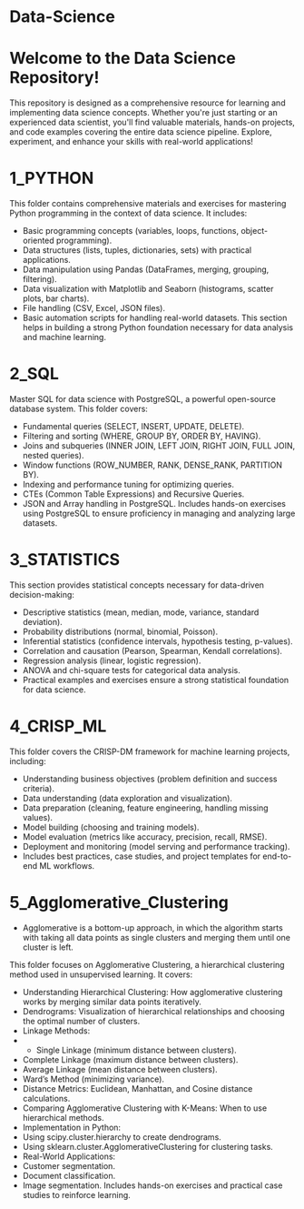 # Data-Science

# Welcome to the Data Science Repository!

This repository is designed as a comprehensive resource for learning and implementing data science concepts. Whether you're just starting or an experienced data scientist, you'll find valuable materials, hands-on projects, and code examples covering the entire data science pipeline. Explore, experiment, and enhance your skills with real-world applications!

# 1_PYTHON
This folder contains comprehensive materials and exercises for mastering Python programming in the context of data science. It includes:

- Basic programming concepts (variables, loops, functions, object-oriented programming).
- Data structures (lists, tuples, dictionaries, sets) with practical applications.
- Data manipulation using Pandas (DataFrames, merging, grouping, filtering).
- Data visualization with Matplotlib and Seaborn (histograms, scatter plots, bar charts).
- File handling (CSV, Excel, JSON files).
- Basic automation scripts for handling real-world datasets.
This section helps in building a strong Python foundation necessary for data analysis and machine learning.

# 2_SQL
Master SQL for data science with PostgreSQL, a powerful open-source database system. This folder covers:

- Fundamental queries (SELECT, INSERT, UPDATE, DELETE).
- Filtering and sorting (WHERE, GROUP BY, ORDER BY, HAVING).
- Joins and subqueries (INNER JOIN, LEFT JOIN, RIGHT JOIN, FULL JOIN, nested queries).
- Window functions (ROW_NUMBER, RANK, DENSE_RANK, PARTITION BY).
- Indexing and performance tuning for optimizing queries.
- CTEs (Common Table Expressions) and Recursive Queries.
- JSON and Array handling in PostgreSQL.
Includes hands-on exercises using PostgreSQL to ensure proficiency in managing and analyzing large datasets.

# 3_STATISTICS
This section provides statistical concepts necessary for data-driven decision-making:

- Descriptive statistics (mean, median, mode, variance, standard deviation).
- Probability distributions (normal, binomial, Poisson).
- Inferential statistics (confidence intervals, hypothesis testing, p-values).
- Correlation and causation (Pearson, Spearman, Kendall correlations).
- Regression analysis (linear, logistic regression).
- ANOVA and chi-square tests for categorical data analysis.
- Practical examples and exercises ensure a strong statistical foundation for data science.

# 4_CRISP_ML
This folder covers the CRISP-DM framework for machine learning projects, including:

- Understanding business objectives (problem definition and success criteria).
- Data understanding (data exploration and visualization).
- Data preparation (cleaning, feature engineering, handling missing values).
- Model building (choosing and training models).
- Model evaluation (metrics like accuracy, precision, recall, RMSE).
- Deployment and monitoring (model serving and performance tracking).
- Includes best practices, case studies, and project templates for end-to-end ML workflows.

# 5_Agglomerative_Clustering

- Agglomerative is a bottom-up approach, in which the algorithm starts with taking all data points as single clusters and merging them until one cluster is left.
  
This folder focuses on Agglomerative Clustering, a hierarchical clustering method used in unsupervised learning. It covers:

- Understanding Hierarchical Clustering: How agglomerative clustering works by merging similar data points iteratively.
- Dendrograms: Visualization of hierarchical relationships and choosing the optimal number of clusters.
- Linkage Methods:
- -  Single Linkage (minimum distance between clusters).
 -  Complete Linkage (maximum distance between clusters).
 -  Average Linkage (mean distance between clusters).
 -  Ward’s Method (minimizing variance).
- Distance Metrics: Euclidean, Manhattan, and Cosine distance calculations.
- Comparing Agglomerative Clustering with K-Means: When to use hierarchical methods.
- Implementation in Python:
 - Using scipy.cluster.hierarchy to create dendrograms.
 - Using sklearn.cluster.AgglomerativeClustering for clustering tasks.
- Real-World Applications:
 - Customer segmentation.
 - Document classification.
 - Image segmentation.
Includes hands-on exercises and practical case studies to reinforce learning.





